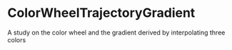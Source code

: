 # ColorWheelTrajectoryGradient
A study on the color wheel and the gradient derived by interpolating three colors
